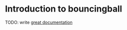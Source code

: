 # Introduction to bouncingball

TODO: write [great documentation](http://jacobian.org/writing/great-documentation/what-to-write/)
